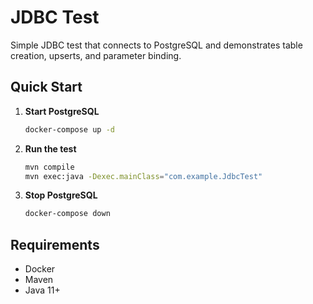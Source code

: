 # JDBC Test

Simple JDBC test that connects to PostgreSQL and demonstrates table creation, upserts, and parameter binding.

## Quick Start

1. **Start PostgreSQL**
   ```bash
   docker-compose up -d
   ```

2. **Run the test**
   ```bash
   mvn compile
   mvn exec:java -Dexec.mainClass="com.example.JdbcTest"
   ```

3. **Stop PostgreSQL**
   ```bash
   docker-compose down
   ```

## Requirements

- Docker
- Maven
- Java 11+